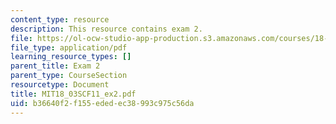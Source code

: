 ```yaml
---
content_type: resource
description: This resource contains exam 2.
file: https://ol-ocw-studio-app-production.s3.amazonaws.com/courses/18-03sc-differential-equations-fall-2011/b36640f2f155ededec38993c975c56da_MIT18_03SCF11_ex2.pdf
file_type: application/pdf
learning_resource_types: []
parent_title: Exam 2
parent_type: CourseSection
resourcetype: Document
title: MIT18_03SCF11_ex2.pdf
uid: b36640f2-f155-eded-ec38-993c975c56da
---
```

